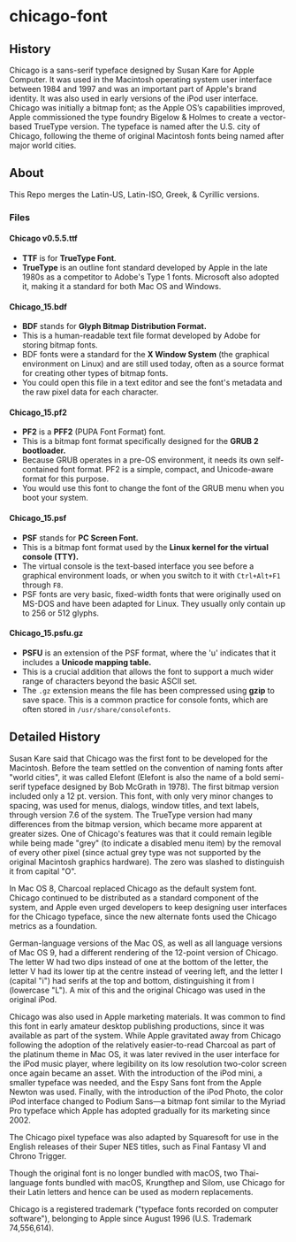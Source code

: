 # chicago-font
## History
Chicago is a sans-serif typeface designed by Susan Kare for Apple Computer. It was used in the Macintosh operating system user interface between 1984 and 1997 and was an important part of Apple's brand identity. It was also used in early versions of the iPod user interface. Chicago was initially a bitmap font; as the Apple OS’s capabilities improved, Apple commissioned the type foundry Bigelow & Holmes to create a vector-based TrueType version. The typeface is named after the U.S. city of Chicago, following the theme of original Macintosh fonts being named after major world cities.
## About
This Repo merges the Latin-US, Latin-ISO, Greek, & Cyrillic versions.
### Files
#### Chicago v0.5.5.ttf
- **TTF** is for **TrueType Font**.
- **TrueType** is an outline font standard developed by Apple in the late 1980s as a competitor to Adobe's Type 1 fonts. Microsoft also adopted it, making it a standard for both Mac OS and Windows.
#### Chicago_15.bdf
- **BDF** stands for **Glyph Bitmap Distribution Format.**
- This is a human-readable text file format developed by Adobe for storing bitmap fonts.
- BDF fonts were a standard for the **X Window System** (the graphical environment on Linux) and are still used today, often as a source format for creating other types of bitmap fonts.
- You could open this file in a text editor and see the font's metadata and the raw pixel data for each character.
#### Chicago_15.pf2 
- **PF2** is a **PFF2** (PUPA Font Format) font.
- This is a bitmap font format specifically designed for the **GRUB 2 bootloader.**
- Because GRUB operates in a pre-OS environment, it needs its own self-contained font format. PF2 is a simple, compact, and Unicode-aware format for this purpose.
- You would use this font to change the font of the GRUB menu when you boot your system.
#### Chicago_15.psf 
- **PSF** stands for **PC Screen Font.**
- This is a bitmap font format used by the **Linux kernel for the virtual console (TTY).**
- The virtual console is the text-based interface you see before a graphical environment loads, or when you switch to it with `Ctrl+Alt+F1` through `F8`.
- PSF fonts are very basic, fixed-width fonts that were originally used on MS-DOS and have been adapted for Linux. They usually only contain up to 256 or 512 glyphs.
#### Chicago_15.psfu.gz
- **PSFU** is an extension of the PSF format, where the 'u' indicates that it includes a **Unicode mapping table.**
- This is a crucial addition that allows the font to support a much wider range of characters beyond the basic ASCII set.
- The `.gz` extension means the file has been compressed using **gzip** to save space. This is a common practice for console fonts, which are often stored in `/usr/share/consolefonts`.
## Detailed History
Susan Kare said that Chicago was the first font to be developed for the Macintosh. Before the team settled on the convention of naming fonts after "world cities", it was called Elefont (Elefont is also the name of a bold semi-serif typeface designed by Bob McGrath in 1978). The first bitmap version included only a 12 pt. version. This font, with only very minor changes to spacing, was used for menus, dialogs, window titles, and text labels, through version 7.6 of the system. The TrueType version had many differences from the bitmap version, which became more apparent at greater sizes. One of Chicago's features was that it could remain legible while being made "grey" (to indicate a disabled menu item) by the removal of every other pixel (since actual grey type was not supported by the original Macintosh graphics hardware). The zero was slashed to distinguish it from capital "O".

In Mac OS 8, Charcoal replaced Chicago as the default system font. Chicago continued to be distributed as a standard component of the system, and Apple even urged developers to keep designing user interfaces for the Chicago typeface, since the new alternate fonts used the Chicago metrics as a foundation.

German-language versions of the Mac OS, as well as all language versions of Mac OS 9, had a different rendering of the 12-point version of Chicago. The letter W had two dips instead of one at the bottom of the letter, the letter V had its lower tip at the centre instead of veering left, and the letter I (capital "i") had serifs at the top and bottom, distinguishing it from l (lowercase "L"). A mix of this and the original Chicago was used in the original iPod.

Chicago was also used in Apple marketing materials. It was common to find this font in early amateur desktop publishing productions, since it was available as part of the system. While Apple gravitated away from Chicago following the adoption of the relatively easier-to-read Charcoal as part of the platinum theme in Mac OS, it was later revived in the user interface for the iPod music player, where legibility on its low resolution two-color screen once again became an asset. With the introduction of the iPod mini, a smaller typeface was needed, and the Espy Sans font from the Apple Newton was used. Finally, with the introduction of the iPod Photo, the color iPod interface changed to Podium Sans—a bitmap font similar to the Myriad Pro typeface which Apple has adopted gradually for its marketing since 2002.

The Chicago pixel typeface was also adapted by Squaresoft for use in the English releases of their Super NES titles, such as Final Fantasy VI and Chrono Trigger.

Though the original font is no longer bundled with macOS, two Thai-language fonts bundled with macOS, Krungthep and Silom, use Chicago for their Latin letters and hence can be used as modern replacements.

Chicago is a registered trademark ("typeface fonts recorded on computer software"), belonging to Apple since August 1996 (U.S. Trademark 74,556,614).
